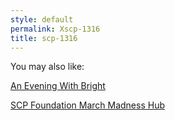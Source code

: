 ```yaml
---
style: default
permalink: Xscp-1316
title: scp-1316
---
```

You may also like:

[An Evening With Bright](http://scp-wiki.net/an-evening-with-bright)

[SCP Foundation March Madness Hub](http://scp-wiki.net/scpfmmdbc-hub)
